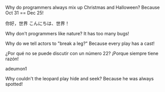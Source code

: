 Why do programmers always mix up Christmas and Halloween?
Because Oct 31 == Dec 25!

你好，世界
こんにちは、世界！

Why don't programmers like nature? It has too many bugs!

Why do we tell actors to "break a leg?"
Because every play has a cast!

¿Por qué no se puede discutir con un número 22? ¡Porque siempre tiene razón!

adeumon1

Why couldn't the leopard play hide and seek?
Because he was always spotted!
